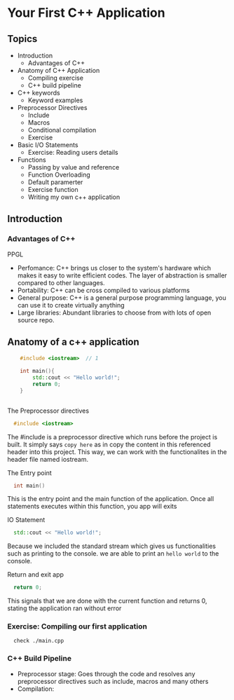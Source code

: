 # Your First C++ Application

## Topics

- Introduction
  - Advantages of C++
- Anatomy of C++ Application
  - Compiling exercise
  - C++ build pipeline
- C++ keywords
  - Keyword examples
- Preprocessor Directives
  - Include
  - Macros
  - Conditional compilation
  - Exercise
- Basic I/O Statements
  - Exercise: Reading users details
- Functions
  - Passing by value and reference
  - Function Overloading
  - Default paramerter
  - Exercise function
  - Writing my own c++ application



## Introduction

### Advantages of C++

PPGL

- Perfomance: C++ brings us closer to the system's hardware which makes it easy to write efficient codes. The layer of abstraction is smaller compared to other languages.
- Portability: C++ can be cross compiled to various platforms
- General purpose: C++ is a general purpose programming language, you can use it to create virtually anything
- Large libraries: Abundant libraries to choose from with lots of open source repo.



## Anatomy of a c++ application

```c++
    #include <iostream>  // 1
  
    int main(){
        std::cout << "Hello world!";
        return 0;
    }   
    
```

The Preprocessor directives

```c++
  #include <iostream>
```

  The #include is a preprocessor directive which runs before the project is built. It simply says `copy here` as in copy the content in this referenced header into this project. This way, we can work with the functionalites in the header file named iostream.



The Entry point
```c++
  int main()
```

This is the entry point and the main function of the application. Once all statements executes within this function, you app will exits


IO Statement

```c++
  std::cout << "Hello world!";
```
Because we included the standard stream which gives us functionalities such as printing to the console. we are able to print an `hello world` to the console.


Return and exit app

```c++
  return 0;
```

This signals that we are done with the current function and returns 0, stating the application ran without error



### Exercise: Compiling our first application

```
  check ./main.cpp
```


### C++ Build Pipeline

- Preprocessor stage: Goes through the code and resolves any preprocessor directives such as include, macros and many others
- Compilation: 